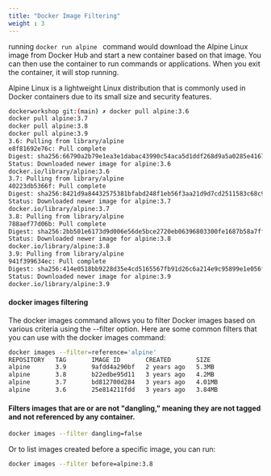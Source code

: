 ```yaml
---
title: "Docker Image Filtering"
weight : 3
---
```


running `docker run alpine ` command would download the Alpine Linux image from Docker Hub and start a new container based on that image. You can then use the container to run commands or applications. When you exit the container, it will stop running.

Alpine Linux is a lightweight Linux distribution that is commonly used in Docker containers due to its small size and security features.

```sh
dockerworkshop git:(main) ✗ docker pull alpine:3.6 
docker pull alpine:3.7
docker pull alpine:3.8
docker pull alpine:3.9
3.6: Pulling from library/alpine
e8f81692e76c: Pull complete 
Digest: sha256:66790a2b79e1ea3e1dabac43990c54aca5d1ddf268d9a5a0285e4167c8b24475
Status: Downloaded newer image for alpine:3.6
docker.io/library/alpine:3.6
3.7: Pulling from library/alpine
40223db5366f: Pull complete 
Digest: sha256:8421d9a84432575381bfabd248f1eb56f3aa21d9d7cd2511583c68c9b7511d10
Status: Downloaded newer image for alpine:3.7
docker.io/library/alpine:3.7
3.8: Pulling from library/alpine
788aef77d06b: Pull complete 
Digest: sha256:2bb501e6173d9d006e56de5bce2720eb06396803300fe1687b58a7ff32bf4c14
Status: Downloaded newer image for alpine:3.8
docker.io/library/alpine:3.8
3.9: Pulling from library/alpine
941f399634ec: Pull complete 
Digest: sha256:414e0518bb9228d35e4cd5165567fb91d26c6a214e9c95899e1e056fcd349011
Status: Downloaded newer image for alpine:3.9
docker.io/library/alpine:3.9

```

#### docker images filtering 

The docker images command allows you to filter Docker images based on various criteria using the --filter option. Here are some common filters that you can use with the docker images command:


```sh
docker images --filter=reference='alpine'
REPOSITORY   TAG       IMAGE ID       CREATED       SIZE
alpine       3.9       9afdd4a290bf   2 years ago   5.3MB
alpine       3.8       b22edbe95d11   3 years ago   4.2MB
alpine       3.7       bd812700d284   3 years ago   4.01MB
alpine       3.6       25e814211fdd   3 years ago   3.84MB
```
#### Filters images that are or are not "dangling," meaning they are not tagged and not referenced by any container.

```sh
docker images --filter dangling=false 
```
Or to list images created before a specific image, you can run:

```sh
docker images --filter before=alpine:3.8 

```

